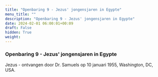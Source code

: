 ```yaml
---
title: "Openbaring 9 - Jezus' jongensjaren in Egypte"
menu_title: ""
description: "Openbaring 9 - Jezus' jongensjaren in Egypte"
date: 2024-02-01 06:00:01+00:09
draft: False
hidden: True
weight:
---
```

### Openbaring 9 - Jezus' jongensjaren in Egypte

Jezus - ontvangen door Dr. Samuels op 10 januari 1955, Washington, DC, USA.
